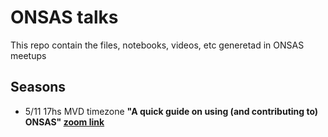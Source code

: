 # ONSAS talks
This repo contain the files, notebooks, videos, etc generetad in ONSAS meetups

## Seasons 
* 5/11 17hs MVD timezone **"A quick guide on using (and contributing to) ONSAS" [zoom link](https://salavirtual-udelar.zoom.us/j/89574786968?pwd=S3c3c3hMVlR1N3E3Z2tSbVlCWW1QUT09)**
